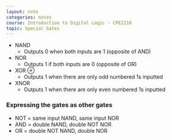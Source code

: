 ```yaml
---
layout: note
categories: notes
course: Introduction to Digital Logic - CPE2210
topic: Special Gates
---
```

- NAND
  - Outputs 0 when both inputs are 1 (opposite of AND)
- NOR
  - Outputs 1 if both inputs are 0 (opposite of OR)
- XOR ⊕
  - Outputs 1 when there are only odd numbered 1s inputted
- XNOR
  - Outputs 1 when there are only even numbered 1s inputted

### Expressing the gates as other gates
- NOT = same input NAND, same input NOR
- AND = double NAND, double NOT NOR
- OR = double NOT NAND, double NOR
